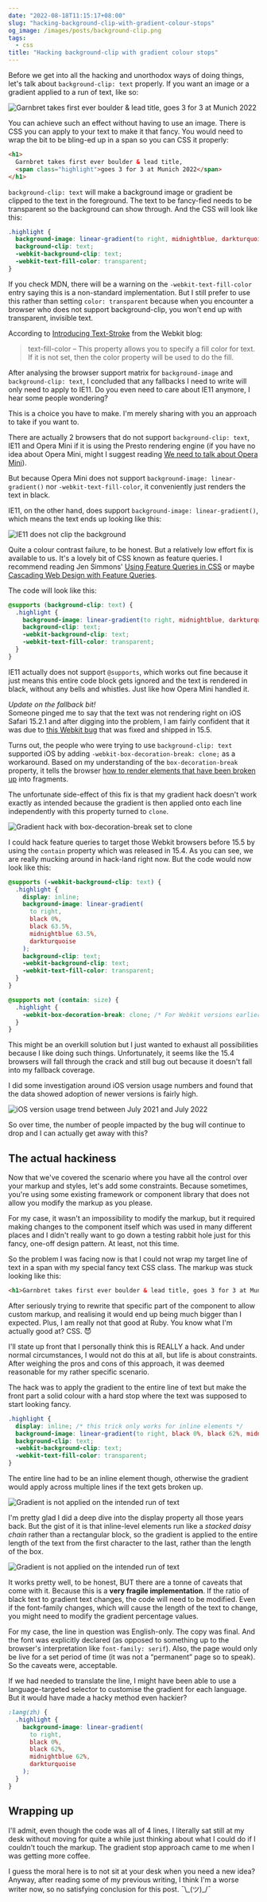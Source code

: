 ```yaml
---
date: "2022-08-18T11:15:17+08:00"
slug: "hacking-background-clip-with-gradient-colour-stops"
og_image: /images/posts/background-clip.png
tags:
  - css
title: "Hacking background-clip with gradient colour stops"
---
```


Before we get into all the hacking and unorthodox ways of doing things, let's talk about `background-clip: text` properly. If you want an image or a gradient applied to a run of text, like so:

<img src="/images/posts/background-clip/garnbret.png" srcset="/images/posts/background-clip/garnbret@2x.png 2x" alt="Garnbret takes first ever boulder & lead title, goes 3 for 3 at Munich 2022" />

You can achieve such an effect without having to use an image. There is CSS you can apply to your text to make it that fancy. You would need to wrap the bit to be bling-ed up in a span so you can CSS it properly:

```html
<h1>
  Garnbret takes first ever boulder & lead title,
  <span class="highlight">goes 3 for 3 at Munich 2022</span>
</h1>
```

`background-clip: text` will make a background image or gradient be clipped to the text in the foreground. The text to be fancy-fied needs to be transparent so the background can show through. And the CSS will look like this:

```css
.highlight {
  background-image: linear-gradient(to right, midnightblue, darkturquoise);
  background-clip: text;
  -webkit-background-clip: text;
  -webkit-text-fill-color: transparent;
}
```

If you check MDN, there will be a warning on the `-webkit-text-fill-color` entry saying this is a non-standard implementation. But I still prefer to use this rather than setting `color: transparent` because when you encounter a browser who does not support background-clip, you won't end up with transparent, invisible text.

According to [Introducing Text-Stroke](https://webkit.org/blog/85/introducing-text-stroke/) from the Webkit blog:

> text-fill-color – This property allows you to specify a fill color for text. If it is not set, then the color property will be used to do the fill.

After analysing the browser support matrix for `background-image` and `background-clip: text`, I concluded that any fallbacks I need to write will only need to apply to IE11. Do you even need to care about IE11 anymore, I hear some people wondering?

This is a choice you have to make. I'm merely sharing with you an approach to take if you want to.

There are actually 2 browsers that do not support `background-clip: text`, IE11 and Opera Mini if it is using the Presto rendering engine (if you have no idea about Opera Mini, might I suggest reading [We need to talk about Opera Mini](/blog/we-need-to-talk-about-opera-mini/)).

But because Opera Mini does not support `background-image: linear-gradient()` nor `-webkit-text-fill-color`, it conveniently just renders the text in black.

IE11, on the other hand, does support `background-image: linear-gradient()`, which means the text ends up looking like this:

<img src="/images/posts/background-clip/ie11.jpg" alt="IE11 does not clip the background" />

Quite a colour contrast failure, to be honest. But a relatively low effort fix is available to us. It's a lovely bit of CSS known as feature queries. I recommend reading Jen Simmons' [Using Feature Queries in CSS](https://hacks.mozilla.org/2016/08/using-feature-queries-in-css/) or maybe [Cascading Web Design with Feature Queries](https://24ways.org/2017/cascading-web-design/).

The code will look like this:

```css
@supports (background-clip: text) {
  .highlight {
    background-image: linear-gradient(to right, midnightblue, darkturquoise);
    background-clip: text;
    -webkit-background-clip: text;
    -webkit-text-fill-color: transparent;
  }
}
```

IE11 actually does not support `@supports`, which works out fine because it just means this entire code block gets ignored and the text is rendered in black, without any bells and whistles. Just like how Opera Mini handled it.

_Update on the fallback bit!_  
Someone pinged me to say that the text was not rendering right on iOS Safari 15.2.1 and after digging into the problem, I am fairly confident that it was due to [this Webkit bug](https://bugs.webkit.org/show_bug.cgi?id=169125) that was fixed and shipped in 15.5.

Turns out, the people who were trying to use `background-clip: text` supported iOS by adding `-webkit-box-decoration-break: clone;` as a workaround. Based on my understanding of the `box-decoration-break` property, it tells the browser [how to render elements that have been broken up](https://developer.mozilla.org/en-US/docs/Web/CSS/box-decoration-break) into fragments.

The unfortunate side-effect of this fix is that my gradient hack doesn't work exactly as intended because the gradient is then applied onto each line independently with this property turned to `clone`.

<img src="/images/posts/background-clip/fallback.png" alt="Gradient hack with box-decoration-break set to clone" />

I could hack feature queries to target those Webkit browsers before 15.5 by using the `contain` property which was released in 15.4. As you can see, we are really mucking around in hack-land right now. But the code would now look like this:

```css
@supports (-webkit-background-clip: text) {
  .highlight {
    display: inline;
    background-image: linear-gradient(
      to right,
      black 0%,
      black 63.5%,
      midnightblue 63.5%,
      darkturquoise
    );
    background-clip: text;
    -webkit-background-clip: text;
    -webkit-text-fill-color: transparent;
  }
}

@supports not (contain: size) {
  .highlight {
    -webkit-box-decoration-break: clone; /* For Webkit versions earlier than 15.4 */
  }
}
```

This might be an overkill solution but I just wanted to exhaust all possibilities because I like doing such things. Unfortunately, it seems like the 15.4 browsers will fall through the crack and still bug out because it doesn't fall into my fallback coverage.

I did some investigation around iOS version usage numbers and found that the data showed adoption of newer versions is fairly high.

<img src="/images/posts/background-clip/ios.png" srcset="/images/posts/background-clip/ios@2x.png 2x" alt="iOS version usage trend between July 2021 and July 2022" />

So over time, the number of people impacted by the bug will continue to drop and I can actually get away with this?

## The actual hackiness

Now that we've covered the scenario where you have all the control over your markup and styles, let's add some constraints. Because sometimes, you're using some existing framework or component library that does not allow you modify the markup as you please.

For my case, it wasn't an impossibility to modify the markup, but it required making changes to the component itself which was used in many different places and I didn't really want to go down a testing rabbit hole just for this fancy, one-off design pattern. At least, not this time.

So the problem I was facing now is that I could not wrap my target line of text in a span with my special fancy text CSS class. The markup was stuck looking like this:

```html
<h1>Garnbret takes first ever boulder & lead title, goes 3 for 3 at Munich 2022</h1>
```

After seriously trying to rewrite that specific part of the component to allow custom markup, and realising it would end up being much bigger than I expected. Plus, I am really not that good at Ruby. You know what I'm actually good at? CSS. <span class="emoji" role="img" tabindex="0" aria-label="smiling face with horns">&#x1F608;</span>

I'll state up front that I personally think this is REALLY a hack. And under normal circumstances, I would not do this at all, but life is about constraints. After weighing the pros and cons of this approach, it was deemed reasonable for my rather specific scenario.

The hack was to apply the gradient to the entire line of text but make the front part a solid colour with a hard stop where the text was supposed to start looking fancy.

```css
.highlight {
  display: inline; /* this trick only works for inline elements */
  background-image: linear-gradient(to right, black 0%, black 62%, midnightblue 62%, darkturquoise);
  background-clip: text;
  -webkit-background-clip: text;
  -webkit-text-fill-color: transparent;
}
```

The entire line had to be an inline element though, otherwise the gradient would apply across multiple lines if the text gets broken up.

<img src="/images/posts/background-clip/block.png" srcset="/images/posts/background-clip/block@2x.png 2x" alt="Gradient is not applied on the intended run of text" />

I'm pretty glad I did a deep dive into the display property all those years back. But the gist of it is that inline-level elements run like a _stacked daisy chain_ rather than a rectangular block, so the gradient is applied to the entire length of the text from the first character to the last, rather than the length of the box.

<img src="/images/posts/background-clip/inline.png" srcset="/images/posts/background-clip/inline@2x.png 2x" alt="Gradient is not applied on the intended run of text" />

It works pretty well, to be honest, BUT there are a tonne of caveats that come with it. Because this is a **very fragile implementation**. If the ratio of black text to gradient text changes, the code will need to be modified. Even if the font-family changes, which will cause the length of the text to change, you might need to modify the gradient percentage values.

For my case, the line in question was English-only. The copy was final. And the font was explicitly declared (as opposed to something up to the browser's interpretation like `font-family: serif`). Also, the page would only be live for a set period of time (it was not a “permanent” page so to speak). So the caveats were, acceptable.

If we had needed to translate the line, I might have been able to use a language-targeted selector to customise the gradient for each language. But it would have made a hacky method even hackier?

```css
:lang(zh) {
  .highlight {
    background-image: linear-gradient(
      to right,
      black 0%,
      black 62%,
      midnightblue 62%,
      darkturquoise
    );
  }
}
```

## Wrapping up

I'll admit, even though the code was all of 4 lines, I literally sat still at my desk without moving for quite a while just thinking about what I could do if I couldn't touch the markup. The gradient stop approach came to me when I was getting more coffee.

I guess the moral here is to not sit at your desk when you need a new idea? Anyway, after reading some of my previous writing, I think I'm a worse writer now, so no satisfying conclusion for this post. <span class="kaomoji">¯\\\_(ツ)\_/¯</span>
